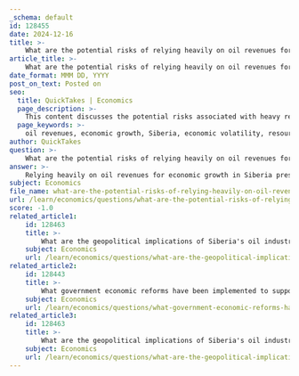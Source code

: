 ```yaml
---
_schema: default
id: 128455
date: 2024-12-16
title: >-
    What are the potential risks of relying heavily on oil revenues for economic growth in Siberia?
article_title: >-
    What are the potential risks of relying heavily on oil revenues for economic growth in Siberia?
date_format: MMM DD, YYYY
post_on_text: Posted on
seo:
  title: QuickTakes | Economics
  page_description: >-
    This content discusses the potential risks associated with heavy reliance on oil revenues for economic growth in Siberia, including economic volatility, the resource curse, environmental impacts, social inequalities, infrastructure challenges, and geopolitical risks.
  page_keywords: >-
    oil revenues, economic growth, Siberia, economic volatility, resource curse, environmental concerns, social disparities, infrastructure challenges, geopolitical risks, economic diversification
author: QuickTakes
question: >-
    What are the potential risks of relying heavily on oil revenues for economic growth in Siberia?
answer: >-
    Relying heavily on oil revenues for economic growth in Siberia presents several potential risks, which can be categorized into economic, environmental, and social dimensions:\n\n1. **Economic Volatility**: Oil prices are notoriously volatile, making fiscal planning challenging for economies dependent on oil revenues. This volatility can lead to pro-cyclical fiscal policies, where government spending increases during boom periods and contracts during busts, exacerbating economic instability. For instance, if oil prices drop significantly, the government may face budget shortfalls, leading to cuts in essential services and investments.\n\n2. **Resource Curse Phenomenon**: The "resource curse" refers to the paradox where countries rich in natural resources, such as oil, often experience less economic growth and worse development outcomes than countries with fewer natural resources. In Siberia, this can manifest as a lack of economic diversification, where the economy becomes overly reliant on oil, stifling innovation and other sectors. This reliance can also lead to governance issues, including increased corruption and authoritarianism, as the state may prioritize oil revenues over democratic processes and accountability.\n\n3. **Environmental Concerns**: The oil industry has significant environmental impacts, including pollution and habitat destruction. Heavy reliance on oil revenues can lead to neglect of environmental regulations, resulting in long-term ecological damage that can affect local communities and biodiversity. This environmental degradation can also have economic repercussions, as it may undermine other sectors such as tourism and agriculture.\n\n4. **Social Disparities**: The concentration of wealth generated from oil can lead to social inequalities, where benefits are not evenly distributed among the population. This can create tensions and exacerbate existing disparities, particularly in regions where indigenous populations may be adversely affected by oil extraction activities.\n\n5. **Infrastructure and Investment Challenges**: In regions like East Siberia, inadequate infrastructure can hinder economic diversification and investment in other sectors. Heavy investment in the oil industry may divert resources away from necessary infrastructure improvements, limiting the region's overall economic potential.\n\n6. **Geopolitical Risks**: The reliance on oil revenues also exposes Siberia to geopolitical risks, such as sanctions or shifts in global energy markets. For example, sanctions imposed on Russia due to geopolitical conflicts can lead to reduced oil prices and revenues, further destabilizing the economy.\n\nIn summary, while oil revenues can provide significant short-term economic benefits, the long-term risks associated with heavy reliance on this sector necessitate a strategic approach to economic diversification and sustainable growth in Siberia.
subject: Economics
file_name: what-are-the-potential-risks-of-relying-heavily-on-oil-revenues-for-economic-growth-in-siberia.md
url: /learn/economics/questions/what-are-the-potential-risks-of-relying-heavily-on-oil-revenues-for-economic-growth-in-siberia
score: -1.0
related_article1:
    id: 128463
    title: >-
        What are the geopolitical implications of Siberia's oil industry for Russia?
    subject: Economics
    url: /learn/economics/questions/what-are-the-geopolitical-implications-of-siberias-oil-industry-for-russia
related_article2:
    id: 128443
    title: >-
        What government economic reforms have been implemented to support the oil industry in Siberia?
    subject: Economics
    url: /learn/economics/questions/what-government-economic-reforms-have-been-implemented-to-support-the-oil-industry-in-siberia
related_article3:
    id: 128463
    title: >-
        What are the geopolitical implications of Siberia's oil industry for Russia?
    subject: Economics
    url: /learn/economics/questions/what-are-the-geopolitical-implications-of-siberias-oil-industry-for-russia
---
```


&nbsp;